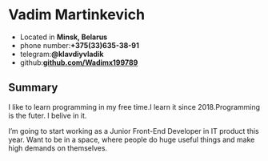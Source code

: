 # Vadim Martinkevich
* Located in **Minsk, Belarus**
* phone number:**+375(33)635-38-91**
* telegram:**@klavdiyvladik**
* github:**[github.com/Wadimx199789](https://github.com/Wadimx199789)**
## Summary 
I like to learn programming in my free time.I learn it since 2018.Programming is the futer. I belive in it.

I’m going to start working as a Junior Front-End Developer in IT product this year. Want to be in a space, where people do huge useful things and make high demands on themselves.
